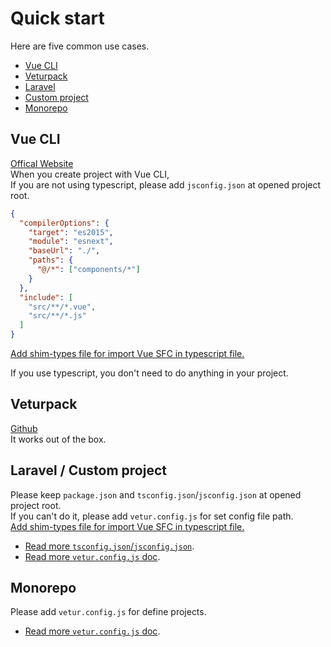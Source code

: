 # Quick start

Here are five common use cases.

- [Vue CLI](#vue-cli)
- [Veturpack]($veturpack)
- [Laravel](#laravel-custom-project)
- [Custom project](#laravel-custom-project)
- [Monorepo](#monorepo)

## Vue CLI
[Offical Website](https://cli.vuejs.org/)   
When you create project with Vue CLI,   
If you are not using typescript, please add `jsconfig.json` at opened project root.
```json
{
  "compilerOptions": {
    "target": "es2015",
    "module": "esnext",
    "baseUrl": "./",
    "paths": {
      "@/*": ["components/*"]
    }
  },
  "include": [
    "src/**/*.vue",
    "src/**/*.js"
  ]
}
```
[Add shim-types file for import Vue SFC in typescript file.](/guide/setup.md#typescript)

If you use typescript, you don't need to do anything in your project.

## Veturpack
[Github](https://github.com/octref/veturpack)   
It works out of the box.

## Laravel / Custom project
Please keep `package.json` and `tsconfig.json`/`jsconfig.json` at opened project root.   
If you can't do it, please add `vetur.config.js` for set config file path.   
[Add shim-types file for import Vue SFC in typescript file.](/guide/setup.md#typescript)

- [Read more `tsconfig.json`/`jsconfig.json`](/guide/setup.md#project-setup).
- [Read more `vetur.config.js` doc](/guide/setup.md#advanced).

## Monorepo
Please add `vetur.config.js` for define projects.

- [Read more `vetur.config.js` doc](/guide/setup.md#advanced).
